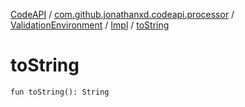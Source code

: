 [CodeAPI](../../../index.md) / [com.github.jonathanxd.codeapi.processor](../../index.md) / [ValidationEnvironment](../index.md) / [Impl](index.md) / [toString](.)

# toString

`fun toString(): String`